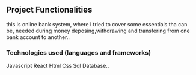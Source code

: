 
## Project Functionalities

this is online bank system, where i tried to cover some essentials tha can be,
needed during money deposing,withdrawing and transfering from one bank account to another..

### Technologies used (languages and frameworks)

Javascript
React 
Html
Css
Sql Database..
